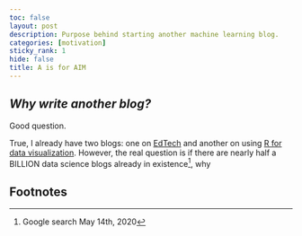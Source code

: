 ```yaml
---
toc: false
layout: post
description: Purpose behind starting another machine learning blog.
categories: [motivation]
sticky_rank: 1
hide: false
title: A is for AIM
---
```


## *Why write another blog?*

Good question. 

True, I already have two blogs: one on [EdTech](https://teachinglearninglearningteaching.wordpress.com/) and another on using [R for data visualization](https://educators-r-learners.netlify.app/). However, the real question is if there are nearly half a BILLION data science blogs already in existence[^1], why   

## Footnotes



[^1]: Google search May 14th, 2020

